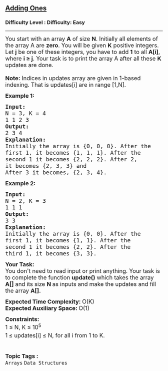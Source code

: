 <h2><a href="https://www.geeksforgeeks.org/problems/adding-ones3628/1">Adding Ones</a></h2><h3>Difficulty Level : Difficulty: Easy</h3><hr><div class="problems_problem_content__Xm_eO"><p><span style="font-size: 18px;">You start with an array <strong>A</strong> of size <strong>N</strong>. Initially all elements of the array A are <strong>zero</strong>. You will be given <strong>K</strong> positive integers. Let <strong>j</strong> be one of these integers, you have to add <strong>1</strong> to all <strong>A[i]</strong>, where <strong>i ≥ j</strong>. Your task is to print the array A after all these <strong>K</strong> updates are done. <br><strong><br>Note:</strong> Indices in updates array are given in 1-based indexing. That is updates[i] are in range [1,N].</span></p>
<p><span style="font-size: 18px;"><strong>Example 1: </strong></span></p>
<pre><span style="font-size: 18px;"><strong>Input:</strong>
N = 3, K = 4
1 1 2 3
<strong>Output:</strong>
2 3 4
<strong>Explanation:</strong>
Initially the array is {0, 0, 0}. After the
first 1, it becomes {1, 1, 1}. After the
second 1 it becomes {2, 2, 2}. After 2, <br>it becomes {2, 3, 3} and <br>After 3 it becomes, {2, 3, 4}. </span></pre>
<p><span style="font-size: 18px;"><strong>Example 2: </strong></span></p>
<pre><span style="font-size: 18px;"><strong>Input:</strong>
N = 2, K = 3
1 1 1
<strong>Output:</strong>
3 3 
<strong>Explanation:</strong>
Initially the array is {0, 0}. After the
first 1, it becomes {1, 1}. After the
second 1 it becomes {2, 2}. After the
third 1, it becomes {3, 3}.</span></pre>
<p><span style="font-size: 18px;"><strong>Your Task:&nbsp;&nbsp;</strong><br>You don't need to read input or print anything. Your task is to complete the function&nbsp;<strong>update()</strong>&nbsp;which takes the array <strong>A[]</strong> and its size <strong>N</strong><strong> </strong>as inputs and make the updates and fill the array <strong>A[].</strong></span></p>
<p><span style="font-size: 18px;"><strong>Expected Time Complexity: </strong>O(K)<br><strong>Expected Auxiliary Space: </strong>O(1)</span></p>
<p><span style="font-size: 18px;"><strong>Constraints:</strong><br>1 ≤ N, K ≤ 10<sup>5<br></sup></span><span style="font-size: 18px;">1<sup>&nbsp;</sup>≤ updates[i] ≤ N, for all i from 1 to K.</span></p></div><br><p><span style=font-size:18px><strong>Topic Tags : </strong><br><code>Arrays</code>&nbsp;<code>Data Structures</code>&nbsp;